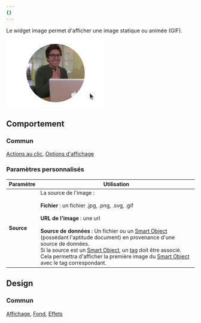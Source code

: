 ```yaml
---
{}
---
```

   
Le widget image permet d'afficher une image statique ou animée (GIF).   
   
![](../../_assets/images/designer/widget_image.gif)   
   
## Comportement   
   
### Commun   
   
[Actions au clic](../../04%20-%20Cr%C3%A9er%20votre%20UI/3%20-%20Les%20widgets.md#actions-au-clic), [Options d'affichage](../../04%20-%20Cr%C3%A9er%20votre%20UI/3%20-%20Les%20widgets.md#options-d'affichage)   
   
### Paramètres personnalisés   
   
| Paramètre | Utilisation                    |   
| --------- | ------------------------------ |   
| **Source**     | La source de l'image :<br /><br />**Fichier** : un fichier .jpg, .png, .svg, .gif<br /><br />**URL de l'image** : une url<br /><br />**Source de données** : Un fichier ou un [Smart Object](../../_glossaire/Glossaire.md) (possédant l'aptitude document) en provenance d'une source de données.<br /> Si la source est un [Smart Object](../../_glossaire/Glossaire.md), un [tag](../../03%20-%20Mod%C3%A9liser%20vos%20donn%C3%A9es/4%20-%20Les%20tags%20et%20m%C3%A9tadonn%C3%A9es.md) doit être associé.<br />Cela permettra d'afficher la première image du [Smart Object](../../_glossaire/Glossaire.md) avec le tag correspondant.   
   
## Design   
   
### Commun   
   
[Affichage](../../04%20-%20Cr%C3%A9er%20votre%20UI/3%20-%20Les%20widgets.md#affichage), [Fond](../../04%20-%20Cr%C3%A9er%20votre%20UI/3%20-%20Les%20widgets.md#fond), [Effets](../../04%20-%20Cr%C3%A9er%20votre%20UI/3%20-%20Les%20widgets.md#effets)
